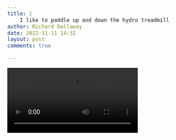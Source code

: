 ```yaml
---
title: |
    I like to paddle up and down the hydro treadmill
author: Richard Dallaway
date: 2022-11-11 14:32
layout: post
comments: true

---
```


<video controls autoplay playsinline>
    <source src="/video/dog_paddling_in_a_hydrotherapy_tank.mp4" type="video/mp4">
</video>
